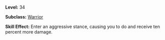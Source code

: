 <!-- TITLE: Skill: Aggressive Stance -->

**Level:** 34

**Subclass:** [Warrior](warrior)

**Skill Effect:** Enter an aggressive stance, causing you to do and receive ten percent more damage.